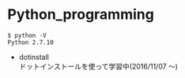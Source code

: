 # Python_programming

```
$ python -V
Python 2.7.10

```

* dotinstall  
ドットインストールを使って学習中(2016/11/07 〜)